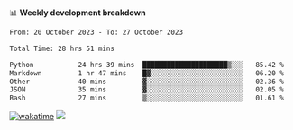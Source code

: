 📊 **Weekly development breakdown**
<!--START_SECTION:waka-->

```txt
From: 20 October 2023 - To: 27 October 2023

Total Time: 28 hrs 51 mins

Python           24 hrs 39 mins  █████████████████████▒░░░   85.42 %
Markdown         1 hr 47 mins    █▓░░░░░░░░░░░░░░░░░░░░░░░   06.20 %
Other            40 mins         ▓░░░░░░░░░░░░░░░░░░░░░░░░   02.36 %
JSON             35 mins         ▓░░░░░░░░░░░░░░░░░░░░░░░░   02.05 %
Bash             27 mins         ▒░░░░░░░░░░░░░░░░░░░░░░░░   01.61 %
```

<!--END_SECTION:waka-->
[![wakatime](https://wakatime.com/badge/user/c6720b29-9431-4a60-bc9d-e1fb2b6bd65f.svg)](https://wakatime.com/@c6720b29-9431-4a60-bc9d-e1fb2b6bd65f)
![](https://komarev.com/ghpvc/?username=callanwu)
